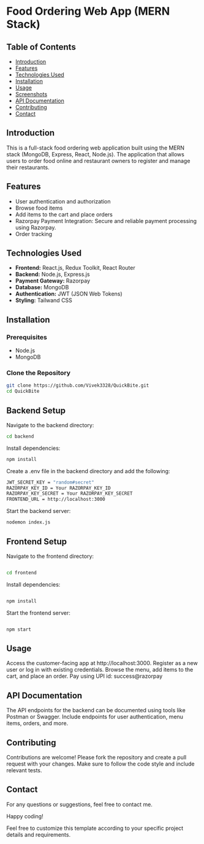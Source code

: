 # Food Ordering Web App (MERN Stack)

## Table of Contents
- [Introduction](#introduction)
- [Features](#features)
- [Technologies Used](#technologies-used)
- [Installation](#installation)
- [Usage](#usage)
- [Screenshots](#screenshots)
- [API Documentation](#api-documentation)
- [Contributing](#contributing)
- [Contact](#contact)

## Introduction
This is a full-stack food ordering web application built using the MERN stack (MongoDB, Express, React, Node.js). The application that allows users to order food online and restaurant owners to register and manage their restaurants.

## Features
- User authentication and authorization
- Browse food items
- Add items to the cart and place orders
- Razorpay Payment Integration: Secure and reliable payment processing using Razorpay.
- Order tracking

## Technologies Used
- **Frontend:** React.js, Redux Toolkit, React Router
- **Backend:** Node.js, Express.js
- **Payment Gateway:** Razorpay
- **Database:** MongoDB
- **Authentication:** JWT (JSON Web Tokens)
- **Styling:** Tailwand CSS

## Installation
### Prerequisites
- Node.js
- MongoDB

### Clone the Repository
```sh
git clone https://github.com/Vivek3328/QuickBite.git
cd QuickBite
```

## Backend Setup
Navigate to the backend directory:

```sh
cd backend

```
Install dependencies:

```sh
npm install
```

Create a .env file in the backend directory and add the following:

```sh
JWT_SECRET_KEY = "random#secret"
RAZORPAY_KEY_ID = Your RAZORPAY_KEY_ID 
RAZORPAY_KEY_SECRET = Your RAZORPAY_KEY_SECRET
FRONTEND_URL = http://localhost:3000
```

Start the backend server:

```sh
nodemon index.js
```
## Frontend Setup
Navigate to the frontend directory:

```sh

cd frontend
```

Install dependencies:
```sh

npm install
```

Start the frontend server:
```sh

npm start
```

## Usage
Access the customer-facing app at http://localhost:3000.
Register as a new user or log in with existing credentials.
Browse the menu, add items to the cart, and place an order.
Pay using UPI id: success@razorpay

## API Documentation
The API endpoints for the backend can be documented using tools like Postman or Swagger. Include endpoints for user authentication, menu items, orders, and more.

## Contributing
Contributions are welcome! Please fork the repository and create a pull request with your changes. Make sure to follow the code style and include relevant tests.

## Contact
For any questions or suggestions, feel free to contact me.

Happy coding!

Feel free to customize this template according to your specific project details and requirements.
 
 

